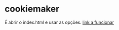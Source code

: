 # cookiemaker

É abrir o index.html e usar as opções.
[link a funcionar](https://giventofly.github.io/cookiemaker/)
